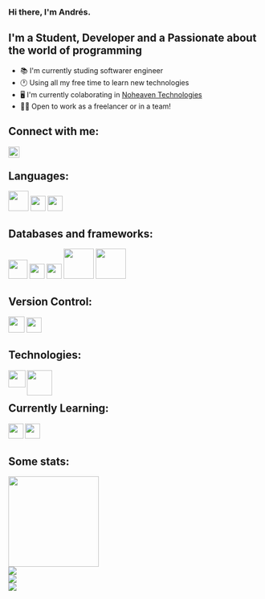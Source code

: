 ﻿

### Hi there, I'm Andrés.

## I'm a Student, Developer and a Passionate about the world of programming
- 📚 I'm currently studing softwarer engineer
- 🕐 Using all my free time to learn new technologies
- 🖥️ I'm currently colaborating in [Noheaven Technologies][nhweb]
- 👨‍💻 Open to work as a freelancer or in a team!


## Connect with me:
[<img align= "left" alt= "idk | LinkedIn" width="22px" src= "https://cdn.jsdelivr.net/npm/simple-icons@v3/icons/linkedin.svg"/>][linkedin]

<br>

## Languages:

<div>
    <img aling="left" on_click='' width="40px" src = "https://brandslogos.com/wp-content/uploads/images/large/java-logo-1.png"/>
    <img aling="left" width="30px" src = "https://upload.wikimedia.org/wikipedia/commons/thumb/1/18/ISO_C%2B%2B_Logo.svg/306px-ISO_C%2B%2B_Logo.svg.png"/>
    <img aling="left" width="30px" src = "https://upload.wikimedia.org/wikipedia/commons/thumb/c/c3/Python-logo-notext.svg/1024px-Python-logo-notext.svg.png"> 
</div>


## Databases and frameworks:

<div>
<img aling="left" width="38px" src = "https://www.freepnglogos.com/uploads/logo-mysql-png/logo-mysql-mysql-and-moodle-elearningworld-5.png"/>
<img aling="left" width="30px" src = "https://cdn-icons-png.flaticon.com/512/29/29165.png"/>
<img aling="left" width="30px" src = "https://upload.wikimedia.org/wikipedia/commons/thumb/2/29/Postgresql_elephant.svg/1200px-Postgresql_elephant.svg.png"/>
<img aling="left" width=" 60px" src = "https://cdn.freebiesupply.com/logos/large/2x/django-community-logo-png-transparent.png"/>
<img aling="left" width="60px" src = "https://upload.wikimedia.org/wikipedia/commons/thumb/d/d4/Cayenne_logo.png/800px-Cayenne_logo.png"/>
</div>


## Version Control:
<img aling="left" width="32px" src = "https://cdn-icons-png.flaticon.com/512/25/25231.png"/>   <img aling="left" width="30px" src = "https://iconape.com/wp-content/png_logo_vector/git-icon.png"/>
<br/>


## Technologies:
<div>
    <img align= "left" width="34px" src = "https://www.docker.com/sites/default/files/d8/2019-07/vertical-logo-monochromatic.png">
    <img align= "left" width="50px" src = "https://kuharanbhowmik.files.wordpress.com/2018/02/api_rest.png">
</div>

<br>
</br>

## Currently Learning:
<div>
    <img align= "left" width="30px" src = "https://user-images.githubusercontent.com/52599841/149922489-42dc3bdd-ba07-4e09-9c7e-8a9caf89cc5f.png">
    <img align= "left" width="30px" src = "https://luigiasir.files.wordpress.com/2017/10/powershell_5-0_icon.png">
</div>

<br>
</br>


## Some stats:
<div >
<a href="https://github.com/AndresGL01">
    <img height="180em" src ="https://github-readme-stats.vercel.app/api/?username=AndresGL01&show_icons=true&theme=gotham&include_all_commits=true&count_private=true"/>
    
</a>
</div>

<div align="left">
    <img src="https://activity-graph.herokuapp.com/graph?username=AndresGL01&theme=gotham" />
</div>

<div >
    <img  src="https://github-readme-streak-stats.herokuapp.com/?user=AndresGL01&theme=gotham" />
</div>

<div > 
    <img src ="https://github-readme-stats.vercel.app/api/top-langs/?username=AndresGL01&layout=compact&lang_count=16&theme=gotham"/>
</div>


[linkedin]: https://www.linkedin.com/in/andr%C3%A9s-garrido-l%C3%B3pez-947b22195
[nhweb]: www.example.com
